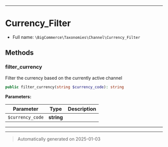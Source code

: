 ***

# Currency_Filter





* Full name: `\BigCommerce\Taxonomies\Channel\Currency_Filter`




## Methods


### filter_currency

Filter the currency based on the currently active channel

```php
public filter_currency(string $currency_code): string
```








**Parameters:**

| Parameter | Type | Description |
|-----------|------|-------------|
| `$currency_code` | **string** |  |





***


***
> Automatically generated on 2025-01-03
